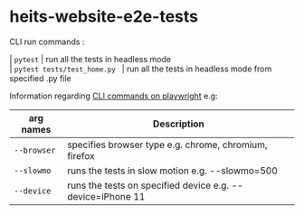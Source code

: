 # heits-website-e2e-tests

CLI run commands :

| `pytest` | run all the tests in headless mode \
| `pytest tests/test_home.py ` | run all the tests in headless mode from specified .py file

Information regarding [CLI commands on playwright](https://playwright.dev/python/docs/test-runners/) e.g:

| arg names             | Description                           |
|------------------|---------------------------------------|
| `--browser` | specifies browser type e.g. chrome, chromium, firefox|
| `--slowmo` | runs the tests in slow motion e.g. --slowmo=500  |
| `--device` | runs the tests on specified device e.g. --device=iPhone 11  |
